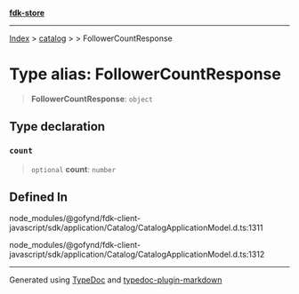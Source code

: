 [**fdk-store**](../../../README.md)
***

[Index](../../../API.md) > [catalog](../../README.md) > [<internal>](../README.md) > FollowerCountResponse

# Type alias: FollowerCountResponse

> **FollowerCountResponse**: `object`

## Type declaration

### `count`

> `optional` **count**: `number`

## Defined In

node\_modules/@gofynd/fdk-client-javascript/sdk/application/Catalog/CatalogApplicationModel.d.ts:1311

node\_modules/@gofynd/fdk-client-javascript/sdk/application/Catalog/CatalogApplicationModel.d.ts:1312

***
Generated using [TypeDoc](https://typedoc.org/) and [typedoc-plugin-markdown](https://www.npmjs.com/package/typedoc-plugin-markdown)
